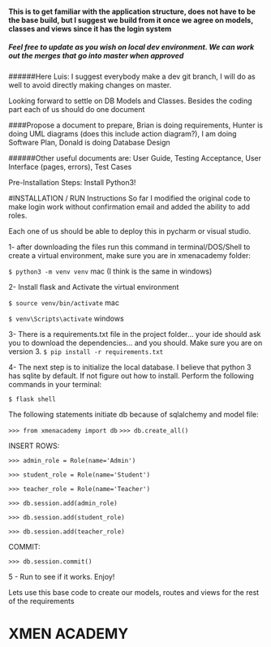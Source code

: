 #### This is to get familiar with the application structure, does not have to be the base build, but I suggest we build from it once we agree on models, classes and views since it has the login system

##### Feel free to update as you wish on local dev environment. We can work out the merges that go into master when approved

######Here Luis:
I suggest everybody make a dev git branch, I will do as well to avoid directly making changes on master. 


Looking forward to settle on DB Models and Classes. Besides the coding part each of us should do one document

####Propose a document to prepare, Brian is doing requirements, Hunter is doing UML diagrams (does this include action diagram?), I am doing Software Plan, Donald is doing Database Design

######Other useful documents are: User Guide, Testing Acceptance, User Interface (pages, errors), Test Cases

Pre-Installation Steps: Install Python3!

#INSTALLATION / RUN Instructions
So far I modified the original code to make login work without confirmation email and added the ability to add roles.

Each one of us should be able to deploy this in pycharm or visual studio. 



1- after downloading the files run this command in terminal/DOS/Shell to create a virtual environment, make sure you are in xmenacademy folder:

`$ python3 -m venv venv` mac (I think is the same in windows)

2- Install flask and Activate the virtual environment

`$ source venv/bin/activate` mac
 
`$ venv\Scripts\activate` windows

3- There is a requirements.txt file in the project folder... your ide should ask you to download the dependencies... and you should. Make sure you are on version 3.
`$ pip install -r requirements.txt`

4- The next step is to initialize the local database. I believe that python 3 has sqlite by default. If not figure out how to install. Perform the following commands in your terminal:

`$ flask shell`

The following statements initiate db because of sqlalchemy and model file:

`>>> from xmenacademy import db`
`>>> db.create_all()`

INSERT ROWS:

`>>> admin_role = Role(name='Admin')`

`>>> student_role = Role(name='Student')`

`>>> teacher_role = Role(name='Teacher')`

`>>> db.session.add(admin_role)`

`>>> db.session.add(student_role)`

`>>> db.session.add(teacher_role)`

COMMIT:

`>>> db.session.commit()`

5 - Run to see if it works. Enjoy!


Lets use this base code to create our models, routes and views for the rest of the requirements







XMEN ACADEMY
======

